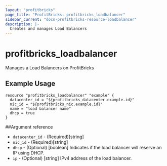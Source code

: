 ```yaml
---
layout: "profitbricks"
page_title: "ProfitBricks: profitbricks_loadbalancer"
sidebar_current: "docs-profitbricks-resource-loadbalancer"
description: |-
  Creates and manages Load Balancers
---
```


# profitbricks\_loadbalancer

Manages a Load Balancers on ProfitBricks

## Example Usage

```
resource "profitbricks_loadbalancer" "example" {
  datacenter_id = "${profitbricks_datacenter.example.id}"
  nic_id = "${profitbricks_nic.example.id}"
  name = "load balancer name"
  dhcp = true
}
```

##Argument reference

* `datacenter_id` - (Required)[string]
* `nic_id` - (Required)[string] 
* `dhcp` - (Optional) [boolean] Indicates if the load balancer will reserve an IP using DHCP.
* `ip` - (Optional) [string] IPv4 address of the load balancer.


